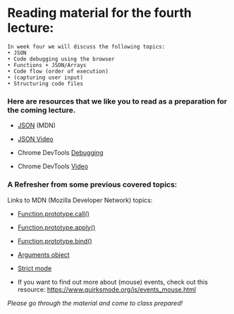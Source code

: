 # Reading material for the fourth lecture:

```
In week four we will discuss the following topics:
• JSON
• Code debugging using the browser
• Functions + JSON/Arrays
• Code flow (order of execution)
• (capturing user input)
• Structuring code files
```

### Here are resources that we like you to read as a preparation for the coming lecture. 

- [JSON](https://developer.mozilla.org/en-US/docs/Web/JavaScript/Reference/Global_Objects/JSON) (MDN)
- [JSON Video](https://www.youtube.com/watch?v=sSL2to7Jg5g)

- Chrome DevTools [Debugging](https://developers.google.com/web/tools/chrome-devtools/?utm_source=dcc&utm_medium=redirect&utm_campaign=2016q3) 
- Chrome DevTools [Video](https://www.youtube.com/watch?v=zv_aOlH8S_o)

### A Refresher from some previous covered topics:

Links to MDN (Mozilla Developer Network) topics:

- [Function.prototype.call()](https://developer.mozilla.org/en-US/docs/Web/JavaScript/Reference/Global_Objects/Function/call)
- [Function.prototype.apply()](https://developer.mozilla.org/en-US/docs/Web/JavaScript/Reference/Global_Objects/Function/apply)
- [Function.prototype.bind()](https://developer.mozilla.org/en-US/docs/Web/JavaScript/Reference/Global_Objects/Function/bind)
- [Arguments object](https://developer.mozilla.org/en/docs/Web/JavaScript/Reference/Functions/arguments)
- [Strict mode](https://developer.mozilla.org/en-US/docs/Web/JavaScript/Reference/Strict_mode)

- If you want to find out more about (mouse) events, check out this resource: https://www.quirksmode.org/js/events_mouse.html


_Please go through the material and come to class prepared!_



